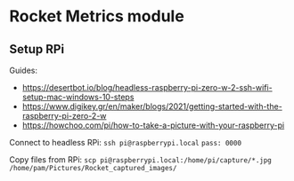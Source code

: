# Rocket Metrics module

## Setup RPi

Guides:
- https://desertbot.io/blog/headless-raspberry-pi-zero-w-2-ssh-wifi-setup-mac-windows-10-steps
- https://www.digikey.gr/en/maker/blogs/2021/getting-started-with-the-raspberry-pi-zero-2-w
- https://howchoo.com/pi/how-to-take-a-picture-with-your-raspberry-pi

Connect to headless RPi:
`ssh pi@raspberrypi.local`
`pass: 0000`

Copy files from RPi:
`scp pi@raspberrypi.local:/home/pi/capture/*.jpg /home/pam/Pictures/Rocket_captured_images/`
